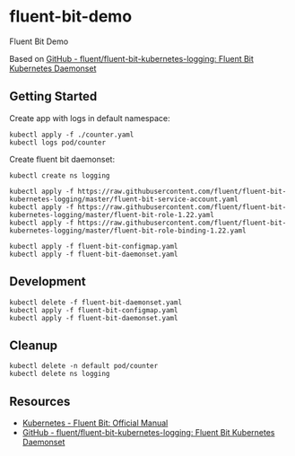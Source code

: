 # fluent-bit-demo

Fluent Bit Demo

Based on [GitHub - fluent/fluent-bit-kubernetes-logging: Fluent Bit Kubernetes Daemonset](https://github.com/fluent/fluent-bit-kubernetes-logging#getting-started)

## Getting Started

Create app with logs in default namespace:

```
kubectl apply -f ./counter.yaml
kubectl logs pod/counter
```

Create fluent bit daemonset:

```
kubectl create ns logging

kubectl apply -f https://raw.githubusercontent.com/fluent/fluent-bit-kubernetes-logging/master/fluent-bit-service-account.yaml
kubectl apply -f https://raw.githubusercontent.com/fluent/fluent-bit-kubernetes-logging/master/fluent-bit-role-1.22.yaml
kubectl apply -f https://raw.githubusercontent.com/fluent/fluent-bit-kubernetes-logging/master/fluent-bit-role-binding-1.22.yaml

kubectl apply -f fluent-bit-configmap.yaml
kubectl apply -f fluent-bit-daemonset.yaml
```

## Development

```
kubectl delete -f fluent-bit-daemonset.yaml
kubectl apply -f fluent-bit-configmap.yaml
kubectl apply -f fluent-bit-daemonset.yaml
```

## Cleanup

```
kubectl delete -n default pod/counter
kubectl delete ns logging
```

## Resources

- [Kubernetes - Fluent Bit: Official Manual](https://docs.fluentbit.io/manual/installation/kubernetes)
- [GitHub - fluent/fluent-bit-kubernetes-logging: Fluent Bit Kubernetes Daemonset](https://github.com/fluent/fluent-bit-kubernetes-logging)
